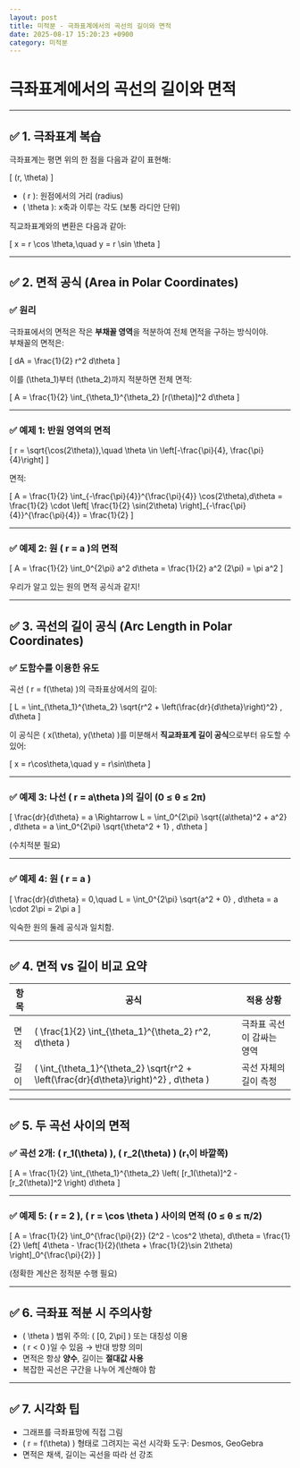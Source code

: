 ```yaml
---
layout: post
title: 미적분 - 극좌표계에서의 곡선의 길이와 면적
date: 2025-08-17 15:20:23 +0900
category: 미적분
---
```

# 극좌표계에서의 곡선의 길이와 면적

---

## ✅ 1. 극좌표계 복습

극좌표계는 평면 위의 한 점을 다음과 같이 표현해:

\[
(r, \theta)
\]

- \( r \): 원점에서의 거리 (radius)
- \( \theta \): x축과 이루는 각도 (보통 라디안 단위)

직교좌표계와의 변환은 다음과 같아:

\[
x = r \cos \theta,\quad y = r \sin \theta
\]

---

## ✅ 2. 면적 공식 (Area in Polar Coordinates)

### ✅ 원리

극좌표에서의 면적은 작은 **부채꼴 영역**을 적분하여 전체 면적을 구하는 방식이야.  
부채꼴의 면적은:

\[
dA = \frac{1}{2} r^2 d\theta
\]

이를 \(\theta_1\)부터 \(\theta_2\)까지 적분하면 전체 면적:

\[
A = \frac{1}{2} \int_{\theta_1}^{\theta_2} [r(\theta)]^2 d\theta
\]

---

### ✅ 예제 1: 반원 영역의 면적

\[
r = \sqrt{\cos(2\theta)},\quad \theta \in \left[-\frac{\pi}{4}, \frac{\pi}{4}\right]
\]

면적:

\[
A = \frac{1}{2} \int_{-\frac{\pi}{4}}^{\frac{\pi}{4}} \cos(2\theta)\,d\theta
= \frac{1}{2} \cdot \left[ \frac{1}{2} \sin(2\theta) \right]_{-\frac{\pi}{4}}^{\frac{\pi}{4}} = \frac{1}{2}
\]

---

### ✅ 예제 2: 원 \( r = a \)의 면적

\[
A = \frac{1}{2} \int_0^{2\pi} a^2 d\theta = \frac{1}{2} a^2 (2\pi) = \pi a^2
\]

우리가 알고 있는 원의 면적 공식과 같지!

---

## ✅ 3. 곡선의 길이 공식 (Arc Length in Polar Coordinates)

### ✅ 도함수를 이용한 유도

곡선 \( r = f(\theta) \)의 극좌표상에서의 길이:

\[
L = \int_{\theta_1}^{\theta_2} \sqrt{r^2 + \left(\frac{dr}{d\theta}\right)^2} \, d\theta
\]

이 공식은 \( x(\theta), y(\theta) \)를 미분해서 **직교좌표계 길이 공식**으로부터 유도할 수 있어:

\[
x = r\cos\theta,\quad y = r\sin\theta
\]

---

### ✅ 예제 3: 나선 \( r = a\theta \)의 길이 (0 ≤ θ ≤ 2π)

\[
\frac{dr}{d\theta} = a
\Rightarrow L = \int_0^{2\pi} \sqrt{(a\theta)^2 + a^2} \, d\theta
= a \int_0^{2\pi} \sqrt{\theta^2 + 1} \, d\theta
\]

(수치적분 필요)

---

### ✅ 예제 4: 원 \( r = a \)

\[
\frac{dr}{d\theta} = 0,\quad L = \int_0^{2\pi} \sqrt{a^2 + 0} \, d\theta = a \cdot 2\pi = 2\pi a
\]

익숙한 원의 둘레 공식과 일치함.

---

## ✅ 4. 면적 vs 길이 비교 요약

| 항목 | 공식 | 적용 상황 |
|------|------|-------------|
| 면적 | \( \frac{1}{2} \int_{\theta_1}^{\theta_2} r^2\, d\theta \) | 극좌표 곡선이 감싸는 영역 |
| 길이 | \( \int_{\theta_1}^{\theta_2} \sqrt{r^2 + \left(\frac{dr}{d\theta}\right)^2} \, d\theta \) | 곡선 자체의 길이 측정 |

---

## ✅ 5. 두 곡선 사이의 면적

### ✅ 곡선 2개: \( r_1(\theta) \), \( r_2(\theta) \) (r₁이 바깥쪽)

\[
A = \frac{1}{2} \int_{\theta_1}^{\theta_2} \left( [r_1(\theta)]^2 - [r_2(\theta)]^2 \right) d\theta
\]

---

### ✅ 예제 5: \( r = 2 \), \( r = \cos \theta \) 사이의 면적 (0 ≤ θ ≤ π/2)

\[
A = \frac{1}{2} \int_0^{\frac{\pi}{2}} (2^2 - \cos^2 \theta)\, d\theta
= \frac{1}{2} \left[ 4\theta - \frac{1}{2}(\theta + \frac{1}{2}\sin 2\theta) \right]_0^{\frac{\pi}{2}}
\]

(정확한 계산은 정적분 수행 필요)

---

## ✅ 6. 극좌표 적분 시 주의사항

- \( \theta \) 범위 주의: \( [0, 2\pi] \) 또는 대칭성 이용
- \( r < 0 \)일 수 있음 → 반대 방향 의미
- 면적은 항상 **양수**, 길이는 **절대값 사용**
- 복잡한 곡선은 구간을 나누어 계산해야 함

---

## ✅ 7. 시각화 팁

- 그래프를 극좌표망에 직접 그림
- \( r = f(\theta) \) 형태로 그려지는 곡선 시각화 도구: Desmos, GeoGebra
- 면적은 채색, 길이는 곡선을 따라 선 강조